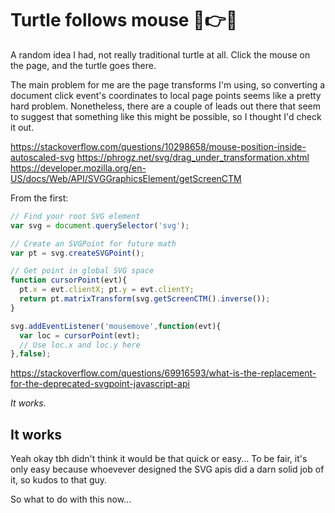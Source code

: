 Turtle follows mouse 🐢👉🐭
===========================


A random idea I had, not really traditional turtle at all.
Click the mouse on the page, and the turtle goes there.

The main problem for me are the page transforms I'm using, so converting a document click event's coordinates to local page points seems like a pretty hard problem.
Nonetheless, there are a couple of leads out there that seem to suggest that something like this might be possible, so I thought I'd check it out.


https://stackoverflow.com/questions/10298658/mouse-position-inside-autoscaled-svg
https://phrogz.net/svg/drag_under_transformation.xhtml
https://developer.mozilla.org/en-US/docs/Web/API/SVGGraphicsElement/getScreenCTM


From the first:
```js
// Find your root SVG element
var svg = document.querySelector('svg');

// Create an SVGPoint for future math
var pt = svg.createSVGPoint();

// Get point in global SVG space
function cursorPoint(evt){
  pt.x = evt.clientX; pt.y = evt.clientY;
  return pt.matrixTransform(svg.getScreenCTM().inverse());
}

svg.addEventListener('mousemove',function(evt){
  var loc = cursorPoint(evt);
  // Use loc.x and loc.y here
},false);
```


https://stackoverflow.com/questions/69916593/what-is-the-replacement-for-the-deprecated-svgpoint-javascript-api



*It works.*


It works
--------

Yeah okay tbh didn't think it would be that quick or easy...
To be fair, it's only easy because whoevever designed the SVG apis did a darn solid job of it, so kudos to that guy.

So what to do with this now...


